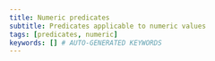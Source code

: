 ```yaml
---
title: Numeric predicates
subtitle: Predicates applicable to numeric values
tags: [predicates, numeric]
keywords: [] # AUTO-GENERATED KEYWORDS
---
```

<!-- START AUTO-GENERATED -->
<!-- END AUTO-GENERATED -->